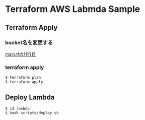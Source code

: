 # Terraform AWS Labmda Sample

## Terraform Apply

### bucket名を変更する
[main.tfの11行目]("/main.tf")


### terraform apply
```
$ terraform plan
$ terraform apply
```

## Deploy Lambda

```
$ cd lambda
$ bash scripts/deploy.sh
```
